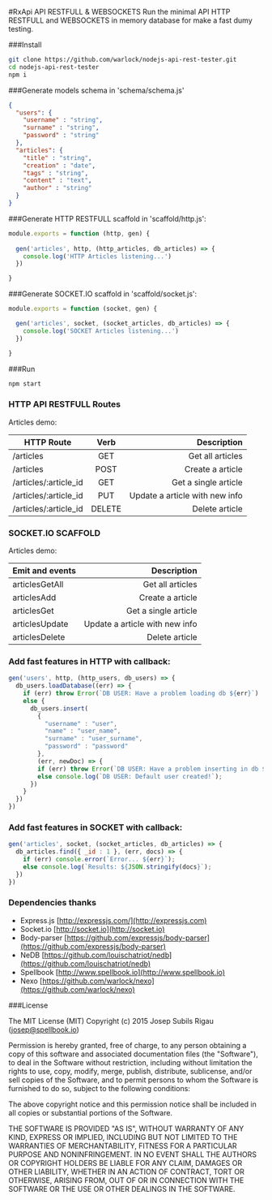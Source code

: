 #RxApi API RESTFULL & WEBSOCKETS
Run the minimal API HTTP RESTFULL and WEBSOCKETS in memory database for make a fast dumy testing.


###Install
```sh
git clone https://github.com/warlock/nodejs-api-rest-tester.git
cd nodejs-api-rest-tester
npm i
```
###Generate models schema in 'schema/schema.js'
```json
{
  "users": {
    "username" : "string",
    "surname" : "string",
    "password" : "string"
  },
  "articles": {
    "title" : "string",
    "creation" : "date",
    "tags" : "string",
    "content" : "text",
    "author" : "string"
  }
}

```

###Generate HTTP RESTFULL scaffold in 'scaffold/http.js':
```js
module.exports = function (http, gen) {
  
  gen('articles', http, (http_articles, db_articles) => {
    console.log('HTTP Articles listening...')
  })

}
```

###Generate SOCKET.IO scaffold in 'scaffold/socket.js':
```js
module.exports = function (socket, gen) {

  gen('articles', socket, (socket_articles, db_articles) => {
    console.log('SOCKET Articles listening...')
  })

}
```

###Run
```sh
npm start
```

### HTTP API RESTFULL Routes
Articles demo:

| HTTP Route             | Verb     | Description                    |
| ---------------------- |:--------:| ------------------------------:|
| /articles              |  GET     | Get all articles               |
| /articles              |  POST    | Create a article               |
| /articles/:article_id  |  GET     | Get a single article           |
| /articles/:article_id  |  PUT     | Update a article with new info |
| /articles/:article_id  |  DELETE  | Delete article                 |


### SOCKET.IO SCAFFOLD
Articles demo:

| Emit and events   | Description                    |
| ----------------- | ------------------------------:|
| articlesGetAll    | Get all articles               |
| articlesAdd       | Create a article               |
| articlesGet       | Get a single article           |
| articlesUpdate    | Update a article with new info |
| articlesDelete    | Delete article                 |

### Add fast features in HTTP with callback:
```js
gen('users', http, (http_users, db_users) => {
  db_users.loadDatabase((err) => {
    if (err) throw Error(`DB USER: Have a problem loading db ${err}`)
    else {
      db_users.insert(
        {
          "username" : "user",
          "name" : "user_name",
          "surname" : "user_surname",
          "password" : "password"
        },
        (err, newDoc) => {
        if (err) throw Error(`DB USER: Have a problem inserting in db ${err}!`);
        else console.log(`DB USER: Default user created!`);
      })
    }
  })
})
```

### Add fast features in SOCKET with callback:
```js
gen('articles', socket, (socket_articles, db_articles) => {
  db_articles.find({ _id : 1 }, (err, docs) => {
    if (err) console.error(`Error... ${err}`);
    else console.log(`Results: ${JSON.stringify(docs}`);
  })
})
```


### Dependencies thanks
- Express.js [http://expressjs.com/](http://expressjs.com)
- Socket.io [http://socket.io](http://socket.io)
- Body-parser [https://github.com/expressjs/body-parser](https://github.com/expressjs/body-parser)
- NeDB [https://github.com/louischatriot/nedb](https://github.com/louischatriot/nedb)
- Spellbook [http://www.spellbook.io](http://www.spellbook.io)
- Nexo [https://github.com/warlock/nexo](https://github.com/warlock/nexo)



###License

The MIT License (MIT) Copyright (c) 2015 Josep Subils Rigau (josep@spellbook.io)

Permission is hereby granted, free of charge, to any person obtaining a copy of this software and associated documentation files (the "Software"), to deal in the Software without restriction, including without limitation the rights to use, copy, modify, merge, publish, distribute, sublicense, and/or sell copies of the Software, and to permit persons to whom the Software is furnished to do so, subject to the following conditions:

The above copyright notice and this permission notice shall be included in all copies or substantial portions of the Software.

THE SOFTWARE IS PROVIDED "AS IS", WITHOUT WARRANTY OF ANY KIND, EXPRESS OR IMPLIED, INCLUDING BUT NOT LIMITED TO THE WARRANTIES OF MERCHANTABILITY, FITNESS FOR A PARTICULAR PURPOSE AND NONINFRINGEMENT. IN NO EVENT SHALL THE AUTHORS OR COPYRIGHT HOLDERS BE LIABLE FOR ANY CLAIM, DAMAGES OR OTHER LIABILITY, WHETHER IN AN ACTION OF CONTRACT, TORT OR OTHERWISE, ARISING FROM, OUT OF OR IN CONNECTION WITH THE SOFTWARE OR THE USE OR OTHER DEALINGS IN THE SOFTWARE.
